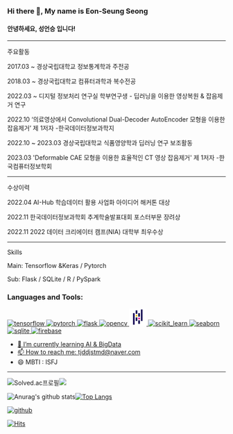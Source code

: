### Hi there 👋, My name is Eon-Seung Seong
#### 안녕하세요, 성언승 입니다!
<hr>
주요활동

2017.03 ~ 경상국립대학교 정보통계학과 주전공

2018.03 ~ 경상국립대학교 컴퓨터과학과 복수전공

2022.03 ~ 디지털 정보처리 연구실 학부연구생 - 딥러닝을 이용한 영상복원 & 잡음제거 연구

2022.10  ‘의료영상에서 Convolutional Dual-Decoder AutoEncoder 모형을 이용한 잡음제거’ 제 1저자 -한국데이터정보과학지

2022.10 ~ 2023.03 경상국립대학교 식품영양학과 딥러닝 연구 보조활동

2023.03 'Deformable CAE 모형을 이용한 효율적인 CT 영상 잡음제거' 제 1저자 -한국컴퓨터정보학회
<hr>
수상이력

2022.04 AI-Hub 학습데이터 활용 사업화 아이디어 해커톤 대상

2022.11 한국데이터정보과학회 추계학술발표대회 포스터부문 장려상

2022.11 2022 데이터 크리에이터 캠프(NIA) 대학부 최우수상
<hr>
Skills

Main: Tensorflow &Keras / Pytorch 

Sub: Flask / SQLite / R / PySpark
<h3 align="left">Languages and Tools:</h3>
<p align="left"> </a> <a href="https://www.tensorflow.org" target="_blank" rel="noreferrer"> <img src="https://www.vectorlogo.zone/logos/tensorflow/tensorflow-icon.svg" alt="tensorflow" width="40" height="40"/> </a><a href="https://pytorch.org/" target="_blank" rel="noreferrer"> <img src="https://www.vectorlogo.zone/logos/pytorch/pytorch-icon.svg" alt="pytorch" width="40" height="40"/> <a href="https://flask.palletsprojects.com/" target="_blank" rel="noreferrer"> <img src="https://www.vectorlogo.zone/logos/pocoo_flask/pocoo_flask-icon.svg" alt="flask" width="40" height="40"/> </a> <a href="https://opencv.org/" target="_blank" rel="noreferrer"> <img src="https://www.vectorlogo.zone/logos/opencv/opencv-icon.svg" alt="opencv" width="40" height="40"/> </a> <a href="https://pandas.pydata.org/" target="_blank" rel="noreferrer"> <img src="https://raw.githubusercontent.com/devicons/devicon/2ae2a900d2f041da66e950e4d48052658d850630/icons/pandas/pandas-original.svg" alt="pandas" width="40" height="40"/> </a> </a> <a href="https://scikit-learn.org/" target="_blank" rel="noreferrer"> <img src="https://upload.wikimedia.org/wikipedia/commons/0/05/Scikit_learn_logo_small.svg" alt="scikit_learn" width="40" height="40"/> </a> <a href="https://seaborn.pydata.org/" target="_blank" rel="noreferrer"> <img src="https://seaborn.pydata.org/_images/logo-mark-lightbg.svg" alt="seaborn" width="40" height="40"/> </a> <a href="https://www.sqlite.org/" target="_blank" rel="noreferrer"> <img src="https://www.vectorlogo.zone/logos/sqlite/sqlite-icon.svg" alt="sqlite" width="40" height="40"/> </a>  <a href="https://firebase.google.com/" target="_blank" rel="noreferrer"> <img src="https://www.vectorlogo.zone/logos/firebase/firebase-icon.svg" alt="firebase" width="40" height="40"/> </p>


- 🌱 I’m currently learning AI & BigData 
- 📫 How to reach me: tjddjstmd@naver.com 
- 😄 MBTI : ISFJ
<hr>

![Solved.ac프로필](http://mazassumnida.wtf/api/v2/generate_badge?boj=djstmd99)<img src="http://mazandi.herokuapp.com/api?handle=djstmd99&theme=warm"/>

![Anurag's github stats](https://github-readme-stats.vercel.app/api?username=EonSeungSeong&show_icons=true&theme=radical)[![Top Langs](https://github-readme-stats.vercel.app/api/top-langs/?username=EonSeungSeong&layout=compact&theme=dracula)](https://github.com/EonSeungSeong)

[<img src='https://cdn.jsdelivr.net/npm/simple-icons@3.0.1/icons/github.svg' alt='github' height='40'>](https://github.com/EonSeungSeong)  


[![Hits](https://hits.seeyoufarm.com/api/count/incr/badge.svg?url=https%3A%2F%2Fgithub.com%2FEonSeungSeong&count_bg=%2379C83D&title_bg=%23555555&icon=&icon_color=%23E7E7E7&title=hits&edge_flat=false)](https://hits.seeyoufarm.com)
